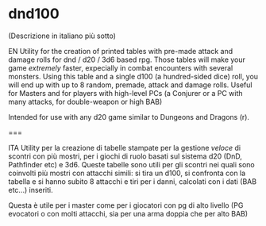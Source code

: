 dnd100
======
(Descrizione in italiano più sotto)

EN
Utility for the creation of printed tables with pre-made attack and damage rolls for dnd / d20 / 3d6 based rpg.
Those tables will make your game *extremely* faster, expecially in combat encounters with several monsters.
Using this table and a single d100 (a hundred-sided dice) roll, you will end up with up to 8 random, premade, attack and damage rolls. 
Useful for Masters and for players with high-level PCs (a Conjurer or a PC with many attacks, for double-weapon or high BAB)

Intended for use with any d20 game similar to Dungeons and Dragons (r).

===

ITA
Utility per la creazione di tabelle stampate per la gestione *veloce* di scontri con più mostri, per i giochi di ruolo basati sul sistema d20 (DnD, Pathfinder etc) e 3d6.
Queste tabelle sono utili per gli scontri nei quali sono coinvolti più mostri con attacchi simili: si tira un d100, si confronta con la tabella  e si hanno subito 8 attacchi e tiri per i danni, calcolati con i dati (BAB etc...) inseriti.

Questa è utile per i master come per i giocatori con pg di alto livello (PG evocatori o con molti attacchi, sia per una arma doppia che per alto BAB)

